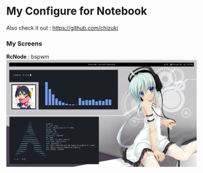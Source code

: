 My Configure for Notebook
=========================
Also check it out : https://github.com/chizuki

### My Screens

**RcNode** : bspwm
![RcNode Screenshot](https://raw.githubusercontent.com/chizuki/bspwm/master/screenshot/bspwm.png)